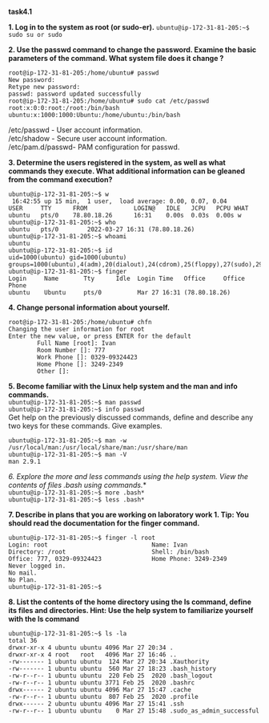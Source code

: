 **task4.1**

**1. Log in to the system as root (or sudo-er).**
```ubuntu@ip-172-31-81-205:~$ sudo su or sudo```

**2. Use the passwd command to change the password. Examine the basic parameters
of the command. What system file does it change ?**
```
root@ip-172-31-81-205:/home/ubuntu# passwd
New password:
Retype new password:
passwd: password updated successfully
root@ip-172-31-81-205:/home/ubuntu# sudo cat /etc/passwd
root:x:0:0:root:/root:/bin/bash
ubuntu:x:1000:1000:Ubuntu:/home/ubuntu:/bin/bash
```
/etc/passwd - User account information.  
/etc/shadow - Secure user account information.  
/etc/pam.d/passwd- PAM configuration for passwd.  

**3. Determine the users registered in the system, as well as what commands they
execute. What additional information can be gleaned from the command execution?**
```
ubuntu@ip-172-31-81-205:~$ w
 16:42:55 up 15 min,  1 user,  load average: 0.00, 0.07, 0.04
USER     TTY      FROM             LOGIN@   IDLE   JCPU   PCPU WHAT
ubuntu   pts/0    78.80.18.26      16:31    0.00s  0.03s  0.00s w
ubuntu@ip-172-31-81-205:~$ who
ubuntu   pts/0        2022-03-27 16:31 (78.80.18.26)
ubuntu@ip-172-31-81-205:~$ whoami
ubuntu
ubuntu@ip-172-31-81-205:~$ id
uid=1000(ubuntu) gid=1000(ubuntu) groups=1000(ubuntu),4(adm),20(dialout),24(cdrom),25(floppy),27(sudo),29(audio),30(dip),44(video),46(plugdev),117(netdev),118(lxd)
ubuntu@ip-172-31-81-205:~$ finger
Login     Name       Tty      Idle  Login Time   Office     Office Phone
ubuntu    Ubuntu     pts/0          Mar 27 16:31 (78.80.18.26)
```
**4. Change personal information about yourself.**
```
root@ip-172-31-81-205:/home/ubuntu# chfn
Changing the user information for root
Enter the new value, or press ENTER for the default
        Full Name [root]: Ivan
        Room Number []: 777
        Work Phone []: 0329-09324423
        Home Phone []: 3249-2349
        Other []:
  ```
  **5. Become familiar with the Linux help system and the man and info commands.**  
  ```ubuntu@ip-172-31-81-205:~$ man passwd```  
  ```ubuntu@ip-172-31-81-205:~$ info passwd```  
Get help on the previously discussed commands, define and describe any two keys
for these commands. Give examples.  
```
ubuntu@ip-172-31-81-205:~$ man -w
/usr/local/man:/usr/local/share/man:/usr/share/man
ubuntu@ip-172-31-81-205:~$ man -V
man 2.9.1
```
**6. Explore the more and less commands using the help system. View the contents of
files .bash* using commands.**  
```ubuntu@ip-172-31-81-205:~$ more .bash*```  
```ubuntu@ip-172-31-81-205:~$ less .bash*```  

**7. Describe in plans that you are working on laboratory work 1. Tip: You should
read the documentation for the finger command.**
```
ubuntu@ip-172-31-81-205:~$ finger -l root
Login: root                             Name: Ivan
Directory: /root                        Shell: /bin/bash
Office: 777, 0329-09324423              Home Phone: 3249-2349
Never logged in.
No mail.
No Plan.
ubuntu@ip-172-31-81-205:~$
```

**8. List the contents of the home directory using the ls command, define its files
and directories. Hint: Use the help system to familiarize yourself with the ls
command**
```
ubuntu@ip-172-31-81-205:~$ ls -la
total 36
drwxr-xr-x 4 ubuntu ubuntu 4096 Mar 27 20:34 .
drwxr-xr-x 4 root   root   4096 Mar 27 16:46 ..
-rw------- 1 ubuntu ubuntu  124 Mar 27 20:34 .Xauthority
-rw------- 1 ubuntu ubuntu  560 Mar 27 18:23 .bash_history
-rw-r--r-- 1 ubuntu ubuntu  220 Feb 25  2020 .bash_logout
-rw-r--r-- 1 ubuntu ubuntu 3771 Feb 25  2020 .bashrc
drwx------ 2 ubuntu ubuntu 4096 Mar 27 15:47 .cache
-rw-r--r-- 1 ubuntu ubuntu  807 Feb 25  2020 .profile
drwx------ 2 ubuntu ubuntu 4096 Mar 27 15:41 .ssh
-rw-r--r-- 1 ubuntu ubuntu    0 Mar 27 15:48 .sudo_as_admin_successful
```
